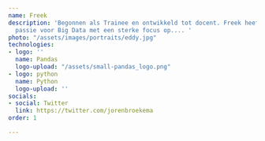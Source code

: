 ```yaml
---
name: Freek
description: 'Begonnen als Trainee en ontwikkeld tot docent. Freek heeft een grote
  passie voor Big Data met een sterke focus op.... '
photo: "/assets/images/portraits/eddy.jpg"
technologies:
- logo: ''
  name: Pandas
  logo-upload: "/assets/small-pandas_logo.png"
- logo: python
  name: Python
  logo-upload: ''
socials:
- social: Twitter
  link: https://twitter.com/jorenbroekema
order: 1

---
```

